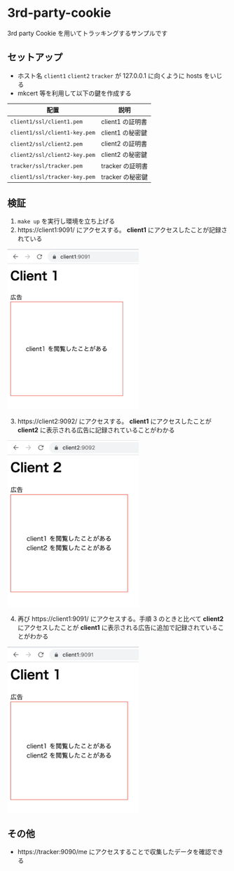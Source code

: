 # 3rd-party-cookie

3rd party Cookie を用いてトラッキングするサンプルです

## セットアップ

- ホスト名 `client1` `client2` `tracker` が 127.0.0.1 に向くように hosts をいじる
- mkcert 等を利用して以下の鍵を作成する

| 配置                          | 説明             |
| ----------------------------- | ---------------- |
| `client1/ssl/client1.pem`     | client1 の証明書 |
| `client1/ssl/client1-key.pem` | client1 の秘密鍵 |
| `client2/ssl/client2.pem`     | client2 の証明書 |
| `client2/ssl/client2-key.pem` | client2 の秘密鍵 |
| `tracker/ssl/tracker.pem`     | tracker の証明書 |
| `client1/ssl/tracker-key.pem` | tracker の秘密鍵 |

## 検証

1. `make up` を実行し環境を立ち上げる
2. https://client1:9091/ にアクセスする。 **client1** にアクセスしたことが記録されている

<img src="./docs/1.png" width=300>

3. https://client2:9092/ にアクセスする。 **client1** にアクセスしたことが **client2** に表示される広告に記録されていることがわかる

<img src="./docs/2.png" width=300>

4. 再び https://client1:9091/ にアクセスする。手順 3 のときと比べて **client2** にアクセスしたことが **client1** に表示される広告に追加で記録されていることがわかる

<img src="./docs/3.png" width=300>

## その他

- https://tracker:9090/me にアクセスすることで収集したデータを確認できる
